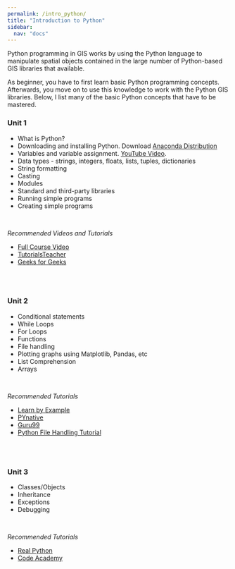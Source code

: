 ```yaml
---
permalink: /intro_python/
title: "Introduction to Python"
sidebar:
  nav: "docs" 
---
```



Python programming in GIS works by using the Python language to manipulate spatial objects contained in the large number of Python-based GIS libraries that available. 

As beginner, you have to first learn basic Python programming concepts.  Afterwards, you move on to use this knowledge to work with the Python GIS libraries.  Below, I list many of the basic Python concepts that have to be mastered.  

<h3>Unit 1</h3>
<ul>
<li> What is Python? </li>
<li> Downloading and installing Python. Download <a href = "https://www.anaconda.com/products/individual">Anaconda Distribution</a> </li>
<li> Variables and variable assignment.   <a href = "https://www.youtube.com/watch?v=yj3Uopm6XvY"> YouTube Video</a>.</li>
<li> Data types - strings, integers, floats, lists, tuples, dictionaries </li>
<li> String formatting </li>
<li> Casting </li>
<li> Modules </li>
<li> Standard and third-party libraries  </li>
<li> Running simple programs </li>
<li> Creating simple programs</li>
</ul>
<br/>
 
<i> Recommended Videos and Tutorials  </i>
<ul> 
  <li> <a href = "https://www.youtube.com/watch?v=yE9v9rt6ziw">Full Course Video </a> </li>  
  <li> <a href = "https://www.tutorialsteacher.com/python/python-editors">TutorialsTeacher </a> </li>
  <li><a href = "https://guides.github.com/features/pages/">Geeks for Geeks </a> </li>
</ul>
<br/><br/>
  
    
<h3> Unit 2 </h3>
<ul>
<li>	Conditional statements </li>
<li>  While Loops  </li>
<li>  For Loops  </li>
<li>  Functions  </li>
<li>  File handling  </li>
<li>  Plotting graphs using Matplotlib, Pandas, etc  </li>
<li>  List Comprehension  </li>
<li>	Arrays  </li>
</ul>
<br/>

<i> Recommended Tutorials </i>
<ul>
  <li>  <a href ="https://www.learnbyexample.org/python-if-else-elif-statement/">Learn by Example </a>  </li>
  <li>  <a href = "https://pynative.com/python-if-else-and-for-loop-exercise-with-solutions/">PYnative  </a> </li>
  <li>	<a href = "https://www.guru99.com/reading-and-writing-files-in-python.html">Guru99 </a>  </li>
  <li>  <a href = "https://www.softwaretestinghelp.com/python/python-file-reading-writing/">Python File Handling Tutorial </a>  </li>
</ul>
<br/><br/>


<h3> Unit 3 </h3>
<ul>
<li>	Classes/Objects </li>
<li>  Inheritance </li>
<li>  Exceptions  </li>
<li>  Debugging  </li>
</ul>
<br/> 

<i> Recommended Tutorials </i>
<ul>
<li> <a href = "https://realpython.com/inheritance-composition-python/">Real Python </a>  </li>
<li> <a href = "https://www.codecademy.com/learn/learn-python-3/modules/learn-python3-classes/cheatsheet">Code Academy </a>       </li>
</ul>




